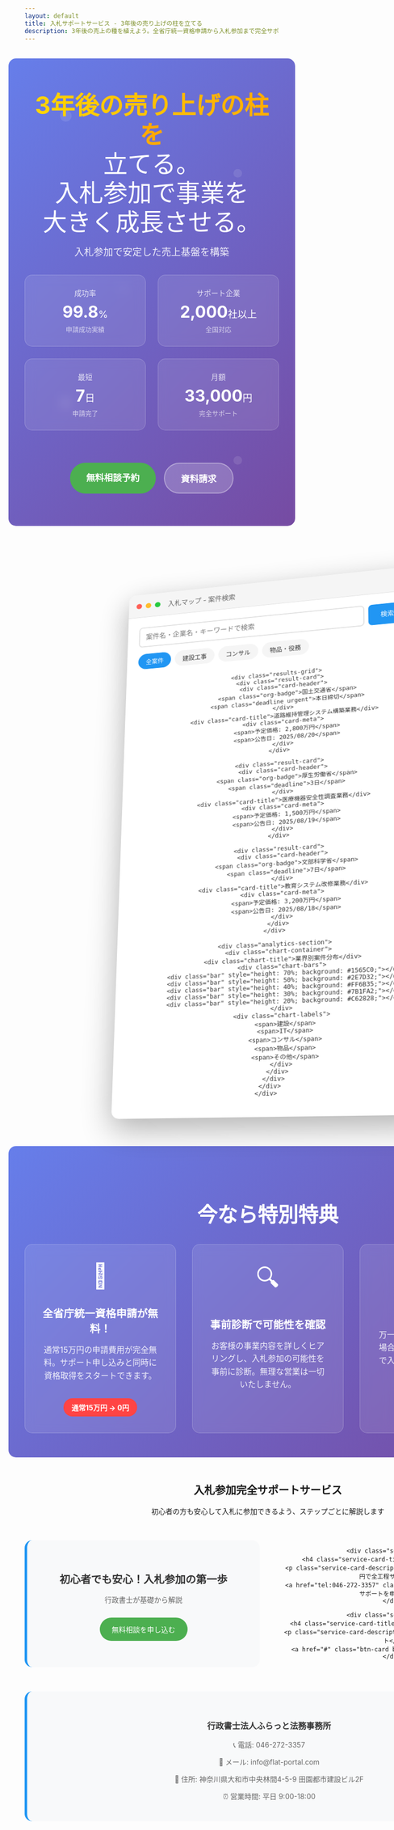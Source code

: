 ```yaml
---
layout: default
title: 入札サポートサービス - 3年後の売り上げの柱を立てる
description: 3年後の売上の種を植えよう。全省庁統一資格申請から入札参加まで完全サポート。事前診断・全額返金保証付きで安心してチャレンジできます。月額33,000円で入札参加の全工程をサポートいたします。
---
```


<style>
/* 入札サポートサービス専用CSS - Jekyll互換版 */

/* ヒーローセクション */
.bidding-hero {
  background: linear-gradient(135deg, #667eea 0%, #764ba2 100%);
  color: white;
  padding: 4rem 2rem;
  text-align: center;
  margin: 2rem -2rem 3rem -2rem;
  position: relative;
  overflow: hidden;
  border-radius: 15px;
}

.bidding-hero::before {
  content: '';
  position: absolute;
  top: 0;
  left: 0;
  right: 0;
  bottom: 0;
  background: url('data:image/svg+xml,<svg xmlns="http://www.w3.org/2000/svg" viewBox="0 0 100 100"><circle cx="20" cy="20" r="2" fill="rgba(255,255,255,0.1)"/><circle cx="80" cy="40" r="1.5" fill="rgba(255,255,255,0.1)"/><circle cx="40" cy="80" r="1" fill="rgba(255,255,255,0.1)"/></svg>');
  animation: float 20s ease-in-out infinite;
}

@keyframes float {
  0%, 100% { transform: translateY(0px); }
  50% { transform: translateY(-20px); }
}

.hero-title {
  font-size: clamp(2.5rem, 5vw, 4rem);
  font-weight: 300;
  margin: 0 0 1rem 0;
  line-height: 1.2;
  position: relative;
  z-index: 1;
}

.hero-subtitle {
  font-size: 1.2rem;
  margin: 0 0 2rem 0;
  opacity: 0.9;
  position: relative;
  z-index: 1;
}

.highlight {
  background: linear-gradient(45deg, #FFD700, #FFA500);
  -webkit-background-clip: text;
  -webkit-text-fill-color: transparent;
  background-clip: text;
  font-weight: 700;
}

.stats-grid {
  display: grid;
  grid-template-columns: repeat(auto-fit, minmax(200px, 1fr));
  gap: 1.5rem;
  margin: 2rem auto;
  max-width: 800px;
  position: relative;
  z-index: 1;
}

.stat-item {
  text-align: center;
  padding: 1.5rem;
  background: rgba(255, 255, 255, 0.1);
  border-radius: 15px;
  backdrop-filter: blur(10px);
  border: 1px solid rgba(255, 255, 255, 0.2);
}

.stat-label {
  font-size: 0.9rem;
  opacity: 0.8;
  margin-bottom: 0.5rem;
}

.stat-number {
  font-size: 2rem;
  font-weight: 700;
  margin-bottom: 0.3rem;
}

.stat-unit {
  font-size: 1.2rem;
  font-weight: 400;
}

.stat-sub {
  font-size: 0.8rem;
  opacity: 0.7;
}

.hero-cta {
  display: inline-flex;
  gap: 1rem;
  flex-wrap: wrap;
  justify-content: center;
  position: relative;
  z-index: 1;
  margin-top: 2rem;
}

.btn-hero {
  padding: 1rem 2rem;
  border: none;
  border-radius: 50px;
  font-size: 1.1rem;
  font-weight: 600;
  text-decoration: none;
  transition: all 0.3s ease;
  cursor: pointer;
}

.btn-primary {
  background: #4CAF50;
  color: white;
}

.btn-primary:hover {
  background: #45a049;
  transform: translateY(-2px);
  box-shadow: 0 8px 25px rgba(76, 175, 80, 0.3);
}

.btn-secondary {
  background: rgba(255, 255, 255, 0.2);
  color: white;
  border: 2px solid rgba(255, 255, 255, 0.3);
}

.btn-secondary:hover {
  background: rgba(255, 255, 255, 0.3);
  transform: translateY(-2px);
}

/* ビジュアルセクション */
.hero-visual {
  margin: 3rem 0;
  text-align: center;
}

.screenshot-container {
  perspective: 1000px;
  display: inline-block;
}

.screenshot-frame {
  background: #fff;
  border-radius: 15px;
  box-shadow: 0 20px 60px rgba(0, 0, 0, 0.3);
  overflow: hidden;
  transform: rotateY(-5deg) rotateX(5deg);
  transition: transform 0.3s ease;
  max-width: 600px;
  margin: 0 auto;
}

.screenshot-frame:hover {
  transform: rotateY(0deg) rotateX(0deg);
}

.screenshot-header {
  background: #f5f5f5;
  padding: 1rem;
  display: flex;
  align-items: center;
  gap: 1rem;
  border-bottom: 1px solid #e0e0e0;
}

.screenshot-controls {
  display: flex;
  gap: 0.5rem;
}

.control {
  width: 12px;
  height: 12px;
  border-radius: 50%;
}

.control.red { background: #ff5f56; }
.control.yellow { background: #ffbd2e; }
.control.green { background: #27ca3f; }

.screenshot-title {
  font-size: 0.9rem;
  color: #666;
  font-weight: 500;
}

.screenshot-content {
  padding: 1.5rem;
  color: #333;
}

.search-section {
  margin-bottom: 2rem;
}

.search-bar {
  display: flex;
  gap: 0.5rem;
  margin-bottom: 1rem;
}

.search-bar input {
  flex: 1;
  padding: 0.8rem;
  border: 2px solid #e0e0e0;
  border-radius: 8px;
  font-size: 0.9rem;
}

.search-btn {
  background: #2196F3;
  color: white;
  border: none;
  padding: 0.8rem 1.5rem;
  border-radius: 8px;
  font-weight: 500;
  cursor: pointer;
}

.filter-tabs {
  display: flex;
  gap: 0.5rem;
  flex-wrap: wrap;
}

.filter-tab {
  padding: 0.5rem 1rem;
  background: #f5f5f5;
  border-radius: 20px;
  font-size: 0.8rem;
  cursor: pointer;
  transition: all 0.3s ease;
}

.filter-tab.active {
  background: #2196F3;
  color: white;
}

.results-grid {
  display: grid;
  gap: 1rem;
  margin-bottom: 2rem;
}

.result-card {
  background: #f8f9fa;
  padding: 1rem;
  border-radius: 8px;
  border-left: 4px solid #2196F3;
}

.card-header {
  display: flex;
  justify-content: space-between;
  align-items: center;
  margin-bottom: 0.5rem;
}

.org-badge {
  background: #2196F3;
  color: white;
  padding: 0.2rem 0.5rem;
  border-radius: 12px;
  font-size: 0.7rem;
}

.deadline {
  background: #4CAF50;
  color: white;
  padding: 0.2rem 0.5rem;
  border-radius: 12px;
  font-size: 0.7rem;
}

.deadline.urgent {
  background: #F44336;
}

.card-title {
  font-weight: 600;
  margin-bottom: 0.5rem;
  font-size: 0.9rem;
}

.card-meta {
  display: flex;
  gap: 1rem;
  font-size: 0.8rem;
  color: #666;
}

.analytics-section {
  border-top: 1px solid #e0e0e0;
  padding-top: 1.5rem;
}

.chart-container {
  text-align: center;
}

.chart-title {
  font-size: 0.9rem;
  font-weight: 600;
  margin-bottom: 1rem;
}

.chart-bars {
  display: flex;
  align-items: end;
  justify-content: center;
  gap: 0.5rem;
  height: 80px;
  margin-bottom: 0.5rem;
}

.bar {
  width: 20px;
  border-radius: 2px 2px 0 0;
  transition: all 0.3s ease;
}

.chart-labels {
  display: flex;
  justify-content: center;
  gap: 0.5rem;
  font-size: 0.7rem;
  color: #666;
}

/* 特典セクション */
.benefits-section {
  background: linear-gradient(135deg, #667eea 0%, #764ba2 100%);
  color: white;
  padding: 3rem 2rem;
  margin: 3rem -2rem;
  text-align: center;
  border-radius: 15px;
}

.benefits-title {
  font-size: 2.5rem;
  margin-bottom: 2rem;
  font-weight: 700;
}

.benefits-grid {
  display: grid;
  grid-template-columns: repeat(auto-fit, minmax(300px, 1fr));
  gap: 2rem;
  max-width: 1200px;
  margin: 0 auto;
}

.benefit-card {
  background: rgba(255, 255, 255, 0.1);
  padding: 2rem;
  border-radius: 15px;
  backdrop-filter: blur(10px);
  border: 1px solid rgba(255, 255, 255, 0.2);
  transition: transform 0.3s ease;
}

.benefit-card:hover {
  transform: translateY(-5px);
}

.benefit-icon {
  font-size: 3rem;
  margin-bottom: 1rem;
}

.benefit-title {
  font-size: 1.3rem;
  font-weight: 600;
  margin-bottom: 1rem;
}

.benefit-description {
  font-size: 1rem;
  opacity: 0.9;
  line-height: 1.6;
}

.price-highlight {
  background: #FF4444;
  color: white;
  padding: 0.5rem 1rem;
  border-radius: 25px;
  font-weight: 700;
  display: inline-block;
  margin-top: 1rem;
}

/* サービスカード */
.service-cards {
  display: grid;
  grid-template-columns: repeat(auto-fit, minmax(300px, 1fr));
  gap: 2rem;
  margin: 3rem 0;
}

.service-card {
  background: #f8f9fa;
  padding: 2rem;
  border-radius: 15px;
  border-left: 5px solid #2196F3;
  transition: all 0.3s ease;
}

.service-card:hover {
  transform: translateY(-5px);
  box-shadow: 0 10px 30px rgba(0, 0, 0, 0.1);
}

.service-card-title {
  font-size: 1.3rem;
  font-weight: 600;
  margin-bottom: 1rem;
  color: #333;
}

.service-card-description {
  color: #666;
  margin-bottom: 1.5rem;
  line-height: 1.6;
}

.btn-card {
  display: inline-block;
  padding: 0.8rem 1.5rem;
  text-decoration: none;
  border-radius: 25px;
  font-weight: 500;
  transition: all 0.3s ease;
}

.btn-green {
  background: #4CAF50;
  color: white;
}

.btn-red {
  background: #F44336;
  color: white;
}

.btn-blue {
  background: #2196F3;
  color: white;
}

.btn-card:hover {
  transform: translateY(-2px);
  box-shadow: 0 5px 15px rgba(0, 0, 0, 0.2);
}

/* 会社情報 */
.company-info {
  background: #f8f9fa;
  padding: 2rem;
  border-radius: 15px;
  margin: 2rem 0;
  border-left: 5px solid #2196F3;
}

.company-info h3 {
  color: #333;
  margin-bottom: 1rem;
}

.company-info p {
  color: #666;
  margin-bottom: 0.5rem;
}

/* レスポンシブ対応 */
@media (max-width: 768px) {
  .hero-title {
    font-size: 2rem;
  }
  
  .benefits-grid,
  .service-cards {
    grid-template-columns: 1fr;
  }
  
  .hero-cta {
    flex-direction: column;
    align-items: center;
  }
  
  .stats-grid {
    grid-template-columns: 1fr;
  }
  
  .screenshot-frame {
    transform: none;
  }
  
  .screenshot-frame:hover {
    transform: none;
  }
}

@media (max-width: 480px) {
  .bidding-hero {
    margin: 1rem -1rem 2rem -1rem;
    padding: 2rem 1rem;
  }
  
  .benefits-section {
    margin: 2rem -1rem;
    padding: 2rem 1rem;
  }
}
</style>

<!-- ヒーローセクション -->
<section class="bidding-hero">
  <h1 class="hero-title">
    <span class="highlight">3年後の売り上げの柱を</span><br>
    立てる。<br>
    入札参加で事業を<br>
    大きく成長させる。
  </h1>
  <p class="hero-subtitle">入札参加で安定した売上基盤を構築</p>
  
  <div class="stats-grid">
    <div class="stat-item">
      <div class="stat-label">成功率</div>
      <div class="stat-number">99.8<span class="stat-unit">%</span></div>
      <div class="stat-sub">申請成功実績</div>
    </div>
    <div class="stat-item">
      <div class="stat-label">サポート企業</div>
      <div class="stat-number">2,000<span class="stat-unit">社以上</span></div>
      <div class="stat-sub">全国対応</div>
    </div>
    <div class="stat-item">
      <div class="stat-label">最短</div>
      <div class="stat-number">7<span class="stat-unit">日</span></div>
      <div class="stat-sub">申請完了</div>
    </div>
    <div class="stat-item">
      <div class="stat-label">月額</div>
      <div class="stat-number">33,000<span class="stat-unit">円</span></div>
      <div class="stat-sub">完全サポート</div>
    </div>
  </div>
  
  <div class="hero-cta">
    <a href="tel:046-272-3357" class="btn-hero btn-primary">無料相談予約</a>
    <a href="#details" class="btn-hero btn-secondary">資料請求</a>
  </div>
</section>

<!-- ビジュアルセクション -->
<div class="hero-visual">
  <div class="screenshot-container">
    <div class="screenshot-frame">
      <div class="screenshot-header">
        <div class="screenshot-controls">
          <div class="control red"></div>
          <div class="control yellow"></div>
          <div class="control green"></div>
        </div>
        <div class="screenshot-title">入札マップ - 案件検索</div>
      </div>
      <div class="screenshot-content">
        <div class="search-section">
          <div class="search-bar">
            <input type="text" placeholder="案件名・企業名・キーワードで検索">
            <button class="search-btn">検索</button>
          </div>
          <div class="filter-tabs">
            <div class="filter-tab active">全案件</div>
            <div class="filter-tab">建設工事</div>
            <div class="filter-tab">コンサル</div>
            <div class="filter-tab">物品・役務</div>
          </div>
        </div>
        
        <div class="results-grid">
          <div class="result-card">
            <div class="card-header">
              <span class="org-badge">国土交通省</span>
              <span class="deadline urgent">本日締切</span>
            </div>
            <div class="card-title">道路維持管理システム構築業務</div>
            <div class="card-meta">
              <span>予定価格: 2,800万円</span>
              <span>公告日: 2025/08/20</span>
            </div>
          </div>
          
          <div class="result-card">
            <div class="card-header">
              <span class="org-badge">厚生労働省</span>
              <span class="deadline">3日</span>
            </div>
            <div class="card-title">医療機器安全性調査業務</div>
            <div class="card-meta">
              <span>予定価格: 1,500万円</span>
              <span>公告日: 2025/08/19</span>
            </div>
          </div>
          
          <div class="result-card">
            <div class="card-header">
              <span class="org-badge">文部科学省</span>
              <span class="deadline">7日</span>
            </div>
            <div class="card-title">教育システム改修業務</div>
            <div class="card-meta">
              <span>予定価格: 3,200万円</span>
              <span>公告日: 2025/08/18</span>
            </div>
          </div>
        </div>
        
        <div class="analytics-section">
          <div class="chart-container">
            <div class="chart-title">業界別案件分布</div>
            <div class="chart-bars">
              <div class="bar" style="height: 70%; background: #1565C0;"></div>
              <div class="bar" style="height: 50%; background: #2E7D32;"></div>
              <div class="bar" style="height: 40%; background: #FF6B35;"></div>
              <div class="bar" style="height: 30%; background: #7B1FA2;"></div>
              <div class="bar" style="height: 20%; background: #C62828;"></div>
            </div>
            <div class="chart-labels">
              <span>建設</span>
              <span>IT</span>
              <span>コンサル</span>
              <span>物品</span>
              <span>その他</span>
            </div>
          </div>
        </div>
      </div>
    </div>
  </div>
</div>

<!-- 特典セクション -->
<section class="benefits-section">
  <h2 class="benefits-title">今なら特別特典</h2>
  <div class="benefits-grid">
    <div class="benefit-card">
      <div class="benefit-icon">🎁</div>
      <h3 class="benefit-title">全省庁統一資格申請が無料！</h3>
      <p class="benefit-description">通常15万円の申請費用が完全無料。サポート申し込みと同時に資格取得をスタートできます。</p>
      <div class="price-highlight">通常15万円 → 0円</div>
    </div>
    <div class="benefit-card">
      <div class="benefit-icon">🔍</div>
      <h3 class="benefit-title">事前診断で可能性を確認</h3>
      <p class="benefit-description">お客様の事業内容を詳しくヒアリングし、入札参加の可能性を事前に診断。無理な営業は一切いたしません。</p>
    </div>
    <div class="benefit-card">
      <div class="benefit-icon">💯</div>
      <h3 class="benefit-title">全額返金保証</h3>
      <p class="benefit-description">万一、資格取得ができなかった場合には全額返金。リスクゼロで入札の世界にチャレンジできます。</p>
    </div>
  </div>
</section>

<!-- サービス内容 -->
<section>
  <h2>入札参加完全サポートサービス</h2>
  <p>初心者の方も安心して入札に参加できるよう、ステップごとに解説します</p>
  
  <div class="service-cards">
    <div class="service-card">
      <h4 class="service-card-title">初心者でも安心！入札参加の第一歩</h4>
      <p class="service-card-description">行政書士が基礎から解説</p>
      <a href="tel:046-272-3357" class="btn-card btn-green">無料相談を申し込む</a>
    </div>
    
    <div class="service-card">
      <h4 class="service-card-title">入札参加完全サポート</h4>
      <p class="service-card-description">申請から業務完了まで月額33,000円で全工程サポート</p>
      <a href="tel:046-272-3357" class="btn-card btn-red">入札参加完全サポートを申し込む</a>
    </div>
    
    <div class="service-card">
      <h4 class="service-card-title">入札失格を防ぐ書類チェック術</h4>
      <p class="service-card-description">プロが教える見落としがちなポイント</p>
      <a href="#" class="btn-card btn-blue">サービスの流れを見る</a>
    </div>
  </div>
</section>

<!-- 会社情報 -->
<div class="company-info">
  <h3>行政書士法人ふらっと法務事務所</h3>
  <p>📞 電話: 046-272-3357</p>
  <p>📧 メール: info@flat-portal.com</p>
  <p>🏢 住所: 神奈川県大和市中央林間4-5-9 田園都市建設ビル2F</p>
  <p>⏰ 営業時間: 平日 9:00-18:00</p>
</div>

